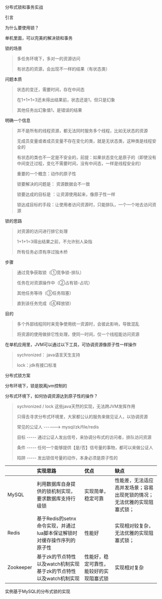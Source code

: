 分布式锁和事务实战

引言

为什么要使用锁？

单机里面，可以完美的解决锁和事务

锁的场景

> 多任务环境下，多对一的资源访问
>
> 有状态的资源，会出现不一样的结果（有状态类）

问题本质

> 状态的变迁，需要时间，存在中间态
>
> 在1+1+1=3还未得出结果前，状态还是1，但只是幻象
>
> 其他任务出幻象值1，是错误的结果

明确一个信息

> 并不是所有的线程资源，都无法同时服务多个线程，比如无状态的资源
>
> 无成员变量或者成员变量不存在变化的类，就是无状态类，这种类是线程安全的
>
> 有状态的类也不一定是不安全的，前提：如果状态变化是原子的（即使没有中间变迁过程，变化不需要时间，没有中间态，一样是线程安全的）
>
> 重要的一个概念：动作的原子性
>
> 锁要解决的问题是： 资源数据会不一致
>
> 锁要达成的目标是 ：让资源使用起来，像原子性一样
>
> 锁达成目标的手段：让使用者访问资源时，只能排队，一个一个地去访问资源

锁的思路

> 对资源的访问进行排它处理
>
> 1+1+1=3得出结果之前，不允许别人染指
>
> 所有任务必须有序过独木桥

步骤

> 通过竞争获取锁（①竞争锁-排队）
>
> 任务在对资源操作中（②占有锁-占坑）
>
> 其他任务等待（③任务阻塞）
>
> 直到该任务完成（④释放锁）

目的

> 多个外部线程同时来竞争使用统一资源时，会彼此影响，导致混乱
>
> 将资源的使用做排它性处理，使同一时间，仅一个线程能访问资源

在单机应用里，JVM可以通过以下工具，可协调资源像原子性一样操作

> sychronized： java语言天生支持
>
> lock：jdk有接口标准

分布式锁方案

分布环境下，锁是脱离jvm控制的

分布式环境下，如何协调资源达到原子性的操作？

> sychronized / lock 这些java天然的实现，无法跨JVM发挥作用
>
> 只得去寻求分布式环境里，大家都公认的服务来做见证人，以协调资源
>
> 常见的公证人 ------&gt;  mysql/zk/file/redis
>
> 目标 ----- 通过公证人发出信号，来协调分布式的访问者，排队访问资源
>
> 条件 ----- 任何一个能够提供【是/否】信号量的事物，都可以来做公证人
>
> 陷阱 ----- 发出锁信号量的动作，本身必须是原子性的

|  | 实现思路 | 优点 | 缺点 |
| :--- | :--- | :--- | :--- |
| MySQL | 利用数据库自身提供的锁机制实现，要求数据库支持行级锁 | 实现简单，稳定可靠 | 性能差，无法适应高并发场景；容易出现死锁的情况；无法优雅的实现阻塞式锁； |
| Redis | 基于Redis的setnx命令实现，并通过lua脚本保证解锁时对缓存操作序列的原子性 | 性能好 | 实现相对较复杂，无法优雅的实现阻塞式锁； |
| Zookeeper | 基于zk的节点特性以及watch机制实现基于zk的节点特性以及watch机制实现 | 性能好，稳定可靠性，能较好的实现阻塞式锁 | 实现相对复杂 |

实例基于MySQL的分布式锁的实现





